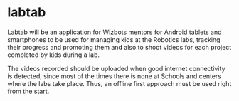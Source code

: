 # labtab

Labtab will be an application for Wizbots mentors for Android tablets and smartphones to be used for managing kids at the Robotics labs, tracking their progress and promoting them and also to shoot videos for each project completed by kids during a lab. 

The videos recorded should be uploaded when good internet connectivity is detected, since most of the times there is none at Schools and centers where the labs take place. Thus, an offline first approach must be used right from the start.
